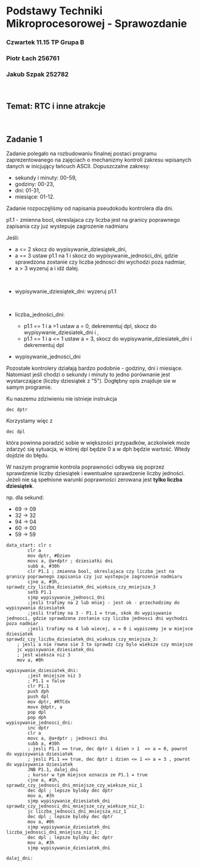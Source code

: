 # Podstawy Techniki Mikroprocesorowej - Sprawozdanie

### Czwartek 11.15 TP Grupa B 
### Piotr Łach 256761
### Jakub Szpak 252782

<br>

## Temat: RTC i inne atrakcje

<br>

## Zadanie 1



Zadanie polegało na rozbudowaniu finalnej postaci programu zaprezentowanego na zajęciach o mechanizmy kontroli zakresu wpisanych danych w inicjujący łańcuch ASCII. Dopuszczalne zakresy: 
- sekundy i minuty: 00-59,
- godziny: 00-23,
- dni: 01-31,
- miesiące: 01-12.

Zadanie rozpoczęliśmy od napisania pseudokodu kontrolera dla dni. 

p1.1 - zmienna bool, okreslajaca czy liczba jest na granicy poprawnego zapisania czy juz wystepuje zagrozenie nadmiaru

Jeśli:
  - a <= 2 skocz do wypisywanie_dziesiątek_dni,
  - a == 3 ustaw p1.1 na 1 i skocz do wypisywanie_jedności_dni, gdzie sprawdzona zostanie czy liczba jednosci dni wychodzi poza nadmiar,
  - a > 3 wyzeruj a i idź dalej.
  <br>

- wypisywanie_dziesiątek_dni:
  wyzeruj p1.1
   
   <br>

- liczba_jedności_dni:
    - p1.1 == 1 i a >1  ustaw a = 0, dekrementuj dpl, skocz do wypisywanie_dziesiatek_dni i , 
    - p1.1 == 1 i a <= 1 ustaw a = 3, skocz do wypisywanie_dziesiatek_dni i dekrementuj dpl

- wypisywanie_jedności_dni



Pozostałe kontrolery działają bardzo podobnie - godziny, dni i miesiące. Natomiast jeśli chodzi o sekundy i minuty to jedno porównanie jest wystarczające (liczby dziesiątek z "5"). Dogłębny opis znajduje sie w samym programie. 

Ku naszemu zdziwieniu nie istnieje instrukcja
```
dec dptr
```
Korzystamy więc z 
```
dec dpl
```
która powinna poradzić sobie w większości przypadków, aczkolwiek może zdarzyć się sytuacja, w której dpl będzie 0 a w dph będzie wartość. Wtedy dojdzie do błędu. 

W naszym programie kontrola poprawności odbywa się poprzez sprawdzenie liczby dziesiątek i ewentualne sprawdzenie liczby jedności. Jeżeli nie są spełnione warunki poprawności zerowana jest <b>tylko liczba dziesiątek</b>.

np. dla sekund:
- 69 -> 09 
- 32 -> 32
- 94 -> 04
- 60 -> 00
- 59 -> 59

```assembly
data_start:	clr c
		clr a
		mov dptr, #Dzien
		movc a, @a+dptr	; dziesiatki dni
		subb a, #30h
		clr P1.1 ; zmienna bool, okreslajaca czy liczba jest na granicy poprawnego zapisania czy juz wystepuje zagrozenie nadmiaru
		cjne a, #3h, sprawdz_czy_liczba_dziesiatek_dni_wieksza_czy_mniejsza_3
		setb P1.1
		sjmp wypisywanie_jednosci_dni
		;jesli trafimy na 2 lub mniej - jest ok - przechodzimy do wypisywania dziesiatek
		;jesli trafimy na 3 - P1.1 = true, skok do wypisywanie jednosci, gdzie sprawdzona zostanie czy liczba jednosci dni wychodzi poza nadmiar
		;jesli trafimy na 4 lub wiecej, a = 0 i wypiszemy je w miejsce dziesiatek
sprawdz_czy_liczba_dziesiatek_dni_wieksza_czy_mniejsza_3:
	; jesli a nie rowna sie 3 to sprawdz czy bylo wieksze czy mniejsze
	jc wypisywanie_dziesiatek_dni
	; jest wieksza niz 3
	mov a, #0h
	
wypisywanie_dziesiatek_dni:
		;jest mniejsze niz 3
		; P1.1 = false
		clr P1.1
		push dph
		push dpl
		mov dptr, #RTCdx
		movx @dptr, a
		pop dpl
		pop dph
wypisywanie_jednosci_dni:
		inc dptr
		clr a
		movc a, @a+dptr	; jednosci dni
		subb a, #30h
		; jesli P1.1 == true, dec dptr i dzien > 1  => a = 0, powrot do wypisywania dziesiatek
		; jesli P1.1 == true, dec dptr i dzien <= 1 => a = 3 , powrot do wypisywania dziesiatek
		JNB P1.1, dalej_dni
		; kursor w tym miejsce oznacza ze P1.1 = true
		cjne a, #1h, sprawdz_czy_jednosci_dni_mniejsze_czy_wieksze_niz_1
		dec dpl ; lepsze byloby dec dptr
		mov a, #3h
		sjmp wypisywanie_dziesiatek_dni
sprawdz_czy_jednosci_dni_mniejsze_czy_wieksze_niz_1:
		jc liczba_jednosci_dni_mniejsza_niz_1
		dec dpl ; lepsze byloby dec dptr
		mov a, #0h
		sjmp wypisywanie_dziesiatek_dni
liczba_jednosci_dni_mniejsza_niz_1:
		dec dpl ; lepsze byloby dec dptr
		mov a, #3h
		sjmp wypisywanie_dziesiatek_dni	
		
dalej_dni:
```